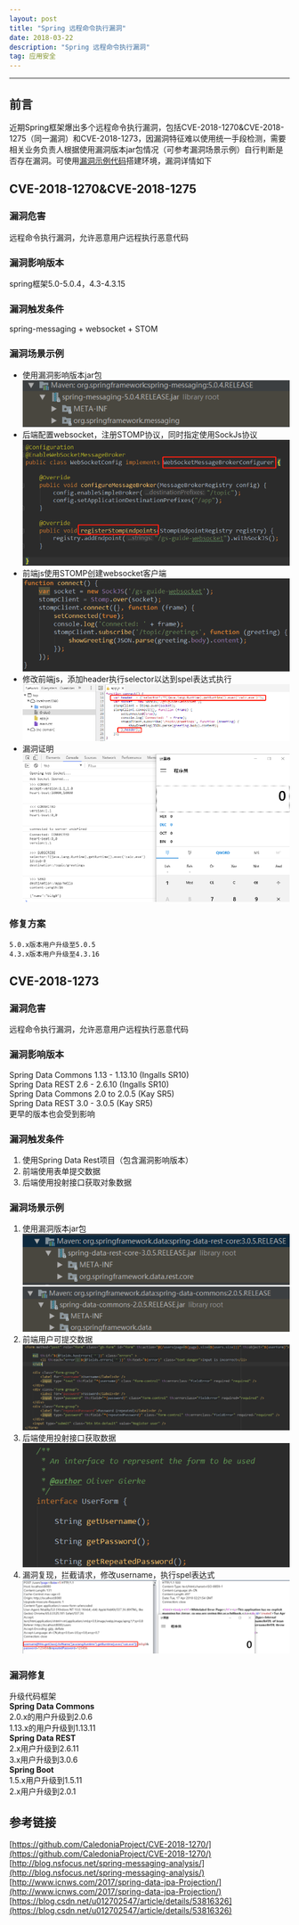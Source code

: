 ```yaml
---
layout: post
title: "Spring 远程命令执行漏洞"
date: 2018-03-22
description: "Spring 远程命令执行漏洞"
tag: 应用安全
---
```


------
## 前言
近期Spring框架爆出多个远程命令执行漏洞，包括CVE-2018-1270&CVE-2018-1275（同一漏洞）和CVE-2018-1273，因漏洞特征难以使用统一手段检测，需要相关业务负责人根据使用漏洞版本jar包情况（可参考漏洞场景示例）自行判断是否存在漏洞。可使用[漏洞示例代码](/images/extra/Spring_rce_demo.zip)搭建环境，漏洞详情如下
## CVE-2018-1270&CVE-2018-1275  
### 漏洞危害
远程命令执行漏洞，允许恶意用户远程执行恶意代码
### 漏洞影响版本
spring框架5.0-5.0.4，4.3-4.3.15
### 漏洞触发条件
spring-messaging + websocket + STOM
### 漏洞场景示例
* 使用漏洞影响版本jar包
![](/images/posts/app_sec/spring_messging_vuln_jar.png)
* 后端配置websocket，注册STOMP协议，同时指定使用SockJs协议
![](/images/posts/app_sec/spring_messging_websocket.png)
* 前端js使用STOMP创建websocket客户端
![](/images/posts/app_sec/spring_messging_js.png)
* 修改前端js，添加header执行selector以达到spel表达式执行
![](/images/posts/app_sec/spring_messging_modefy_js.png)
* 漏洞证明
![](/images/posts/app_sec/spring_messging_verify.png)
### 修复方案
```
5.0.x版本用户升级至5.0.5
4.3.x版本用户升级至4.3.16
```

## CVE-2018-1273
### 漏洞危害
远程命令执行漏洞，允许恶意用户远程执行恶意代码
### 漏洞影响版本
Spring Data Commons 1.13 - 1.13.10 (Ingalls SR10)  
Spring Data REST 2.6 - 2.6.10 (Ingalls SR10)  
Spring Data Commons 2.0 to 2.0.5 (Kay SR5)  
Spring Data REST 3.0 - 3.0.5 (Kay SR5)  
更早的版本也会受到影响  
### 漏洞触发条件
1. 使用Spring Data Rest项目（包含漏洞影响版本）
2. 前端使用表单提交数据
3. 后端使用投射接口获取对象数据

### 漏洞场景示例
1. 使用漏洞版本jar包  
![](/images/posts/app_sec/spring_data_vuln_jar1.png)
![](/images/posts/app_sec/spring_data_vuln_jar2.png)
2. 前端用户可提交数据
![](/images/posts/app_sec/spring_data_form.png)
3. 后端使用投射接口获取数据
![](/images/posts/app_sec/spring_data_interface.png)
4. 漏洞复现，拦截请求，修改username，执行spel表达式
![](/images/posts/app_sec/spring_data_verify.png)

### 漏洞修复
升级代码框架  
**Spring Data Commons**  
2.0.x的用户升级到2.0.6  
1.13.x的用户升级到1.13.11  
**Spring Data REST**  
2.x用户升级到2.6.11  
3.x用户升级到3.0.6  
**Spring Boot**  
1.5.x用户升级到1.5.11  
2.x用户升级到2.0.1  
## 参考链接
[https://github.com/CaledoniaProject/CVE-2018-1270/](https://github.com/CaledoniaProject/CVE-2018-1270/)  
[http://blog.nsfocus.net/spring-messaging-analysis/](http://blog.nsfocus.net/spring-messaging-analysis/)  
[http://www.icnws.com/2017/spring-data-jpa-Projection/](http://www.icnws.com/2017/spring-data-jpa-Projection/)  
[https://blog.csdn.net/u012702547/article/details/53816326](https://blog.csdn.net/u012702547/article/details/53816326)